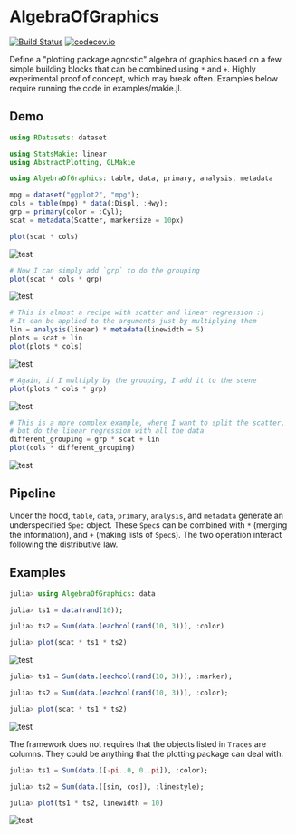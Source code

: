 # AlgebraOfGraphics

[![Build Status](https://travis-ci.org/piever/AlgebraOfGraphics.jl.svg?branch=master)](https://travis-ci.org/piever/AlgebraOfGraphics.jl)
[![codecov.io](http://codecov.io/github/piever/AlgebraOfGraphics.jl/coverage.svg?branch=master)](http://codecov.io/github/piever/AlgebraOfGraphics.jl?branch=master)

Define a "plotting package agnostic" algebra of graphics based on a few simple building blocks that can be combined using `*` and `+`. Highly experimental proof of concept, which may break often. Examples below require running the code in examples/makie.jl.

## Demo

```julia
using RDatasets: dataset

using StatsMakie: linear
using AbstractPlotting, GLMakie

using AlgebraOfGraphics: table, data, primary, analysis, metadata

mpg = dataset("ggplot2", "mpg");
cols = table(mpg) * data(:Displ, :Hwy);
grp = primary(color = :Cyl);
scat = metadata(Scatter, markersize = 10px)

plot(scat * cols)
```

![test](https://user-images.githubusercontent.com/6333339/76689571-0add6900-662f-11ea-9881-918ea426e571.png)

```julia
# Now I can simply add `grp` to do the grouping
plot(scat * cols * grp)
```
![test](https://user-images.githubusercontent.com/6333339/76689579-234d8380-662f-11ea-8626-3071283f96be.png)

```julia
# This is almost a recipe with scatter and linear regression :)
# It can be applied to the arguments just by multiplying them
lin = analysis(linear) * metadata(linewidth = 5)
plots = scat + lin
plot(plots * cols)
```
![test](https://user-images.githubusercontent.com/6333339/76689587-49732380-662f-11ea-8d36-dae71b919d7b.png)

```julia
# Again, if I multiply by the grouping, I add it to the scene
plot(plots * cols * grp)
```
![test](https://user-images.githubusercontent.com/6333339/76689612-8f2fec00-662f-11ea-8b9e-dd7ce1aff8bd.png)

```julia
# This is a more complex example, where I want to split the scatter,
# but do the linear regression with all the data
different_grouping = grp * scat + lin
plot(cols * different_grouping)
```
![test](https://user-images.githubusercontent.com/6333339/76689601-6c053c80-662f-11ea-8998-1723fb7b2dff.png)

## Pipeline

Under the hood, `table`, `data`, `primary`, `analysis`, and `metadata` generate an underspecified `Spec` object. These `Spec`s can be combined with `*` (merging the information), and `+` (making lists of `Spec`s). The two operation interact following the distributive law.

## Examples

```julia
julia> using AlgebraOfGraphics: data

julia> ts1 = data(rand(10));

julia> ts2 = Sum(data.(eachcol(rand(10, 3))), :color)

julia> plot(scat * ts1 * ts2)
```

![test](https://user-images.githubusercontent.com/6333339/76711577-549a8200-6709-11ea-8c9b-f2bcd56adbc9.png)

```julia
julia> ts1 = Sum(data.(eachcol(rand(10, 3))), :marker);

julia> ts2 = Sum(data.(eachcol(rand(10, 3))), :color);

julia> plot(scat * ts1 * ts2)
```

![test](https://user-images.githubusercontent.com/6333339/76711603-7c89e580-6709-11ea-8207-99e8b55112e3.png)

The framework does not requires that the objects listed in `Traces` are columns. They could be anything that the plotting package can deal with.

```julia
julia> ts1 = Sum(data.([-pi..0, 0..pi]), :color);

julia> ts2 = Sum(data.([sin, cos]), :linestyle);

julia> plot(ts1 * ts2, linewidth = 10)
```

![test](https://user-images.githubusercontent.com/6333339/76711535-e05fde80-6708-11ea-8790-8b20a4a5cf7c.png)

